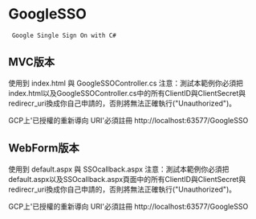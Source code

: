 GoogleSSO
===

```
 Google Single Sign On with C#
```
## MVC版本
使用到 index.html 與 GoogleSSOController.cs
注意：測試本範例你必須把index.html以及GoogleSSOController.cs中的所有ClientID與ClientSecret與redirecr_uri換成你自己申請的，否則將無法正確執行("Unauthorized")。 

GCP上'已授權的重新導向 URI'必須註冊 
http://localhost:63577/GoogleSSO

## WebForm版本
使用到 default.aspx 與 SSOcallback.aspx
注意：測試本範例你必須把default.aspx以及SSOcallback.aspx頁面中的所有ClientID與ClientSecret與redirecr_uri換成你自己申請的，否則將無法正確執行("Unauthorized")。 

GCP上'已授權的重新導向 URI'必須註冊 
http://localhost:63577/GoogleSSO
